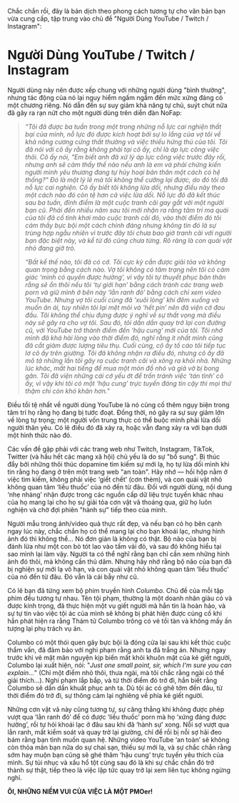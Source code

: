Chắc chắn rồi, đây là bản dịch theo phong cách tương tự cho văn bản bạn vừa cung cấp, tập trung vào chủ đề "Người Dùng YouTube / Twitch / Instagram":

# Người Dùng YouTube / Twitch / Instagram

Người dùng này nên được xếp chung với những người dùng "bình thường", nhưng tác động của nó lại nguy hiểm ngấm ngầm đến mức xứng đáng có một chương riêng. Nó dẫn đến sự suy giảm khả năng tự chủ, suýt chút nữa đã gây ra rạn nứt cho một người dùng trên diễn đàn NoFap:

> *“Tôi đã được ba tuần trong một trong những nỗ lực cai nghiện thất bại của mình, nỗ lực đó được kích hoạt bởi sự lo lắng của vợ tôi về khả năng cương cứng thất thường và việc thiếu hứng thú của tôi. Tôi đã nói với cô ấy rằng không phải tại cô ấy, chỉ là áp lực công việc thôi. Cô ấy nói, "Em biết anh đã xử lý áp lực công việc trước đây rồi, nhưng anh sẽ cảm thấy thế nào nếu anh là em và phải chứng kiến người mình yêu thương đang tự hủy hoại bản thân một cách có hệ thống?" Đó là một lý lẽ mà tôi không thể cưỡng lại được, do đó tôi đã nỗ lực cai nghiện. Cô ấy biết tôi không lừa dối, nhưng điều này theo một cách nào đó còn tệ hơn cả việc lừa dối. Nỗ lực đó đã kết thúc sau ba tuần, đỉnh điểm là một cuộc tranh cãi gay gắt với một người bạn cũ. Phải đến nhiều năm sau tôi mới nhận ra rằng tâm trí ma quái của tôi đã cố tình khơi mào cuộc tranh cãi đó, vào thời điểm đó tôi cảm thấy bực bội một cách chính đáng nhưng không tin đó là sự trùng hợp ngẫu nhiên vì trước đây tôi chưa bao giờ tranh cãi với người bạn đặc biệt này, và kể từ đó cũng chưa từng. Rõ ràng là con quái vật nhỏ đang giở trò.*
>
> *“Bất kể thế nào, tôi đã có cớ. Tôi cực kỳ cần được giải tỏa và không quan trọng bằng cách nào. Vợ tôi không có tâm trạng nên tôi có cảm giác ‘mình có quyền được hưởng’, vì vậy tôi tự thuyết phục bản thân rằng sẽ ổn thôi nếu tôi ‘tự giới hạn’ bằng cách tránh các trang web porn và giữ mình ở bên này ‘lằn ranh đỏ’ bằng cách chỉ xem video YouTube. Nhưng vợ tôi cuối cùng đã ‘xuôi lòng’ khi đêm xuống và muốn ân ái, tuy nhiên tôi lại mệt mỏi và ‘hết pin’ nên đã viện cớ đau đầu. Tôi không thể chịu đựng được ý nghĩ về sự thất vọng mà điều này sẽ gây ra cho vợ tôi. Sau đó, tôi dần dần quay trở lại con đường cũ, với YouTube trở thành điểm đến ‘hậu cung’ mới của tôi. Tôi nhớ mình đã khá hài lòng vào thời điểm đó, nghĩ rằng ít nhất mình cũng đã cắt giảm được lượng tiêu thụ. Cuối cùng, cô ấy tố cáo tôi tiếp tục lơ cô ấy trên giường. Tôi đã không nhận ra điều đó, nhưng cô ấy đã mô tả những lần tôi gây ra cuộc tranh cãi và xông ra khỏi nhà. Những lúc khác, mất hai tiếng để mua một món đồ nhỏ và giả vờ bị bong gân. Tôi đã viện những cái cớ yếu ớt để trốn tránh việc ‘tán tỉnh’ cô ấy, vì vậy khi tôi có một ‘hậu cung’ trực tuyến đáng tin cậy thì mọi thứ thậm chí còn khó khăn hơn."*

Điều tồi tệ nhất về người dùng YouTube là nó củng cố thêm ngụy biện trong tâm trí họ rằng họ đang bị tước đoạt. Đồng thời, nó gây ra sự suy giảm lớn về lòng tự trọng; một người vốn trung thực có thể buộc mình phải lừa dối người thân yêu. Có lẽ điều đó đã xảy ra, hoặc vẫn đang xảy ra với bạn dưới một hình thức nào đó.

Các vấn đề gặp phải với các trang web như Twitch, Instagram, TikTok, Twitter (và hầu hết các mạng xã hội) chủ yếu là do sự "bổ sung".  Bị thúc đẩy bởi những thôi thúc dopamine tìm kiếm sự mới lạ, họ tự lừa dối mình khi tin rằng họ đang ở trên một trang web "an toàn". Hãy nhớ — hồi hộp nằm ở việc tìm kiếm, không phải việc ‘giết chết’ (cơn thèm), và con quái vật nhỏ không quan tâm ‘liều thuốc’ của nó đến từ đâu. Đối với người dùng, nội dung ‘nhẹ nhàng’ nhận được trong các nguồn cấp dữ liệu trực tuyến khác nhau của họ mang lại cho họ sự giải tỏa cơn vật vã thoáng qua, giữ họ luôn nghiện và chờ đợi phiên "hành sự" tiếp theo của mình.

Người mẫu trong ảnh/video quả thực rất đẹp, và nếu bạn có họ bên cạnh ngay lúc này, chắc chắn họ có thể mang lại cho bạn khoái lạc, nhưng hình ảnh đó thì không thể… Nó đơn giản là không có thật. Bộ não của bạn bị đánh lừa như một con bò tót lao vào tấm vải đỏ, và sau đó không hiểu tại sao mình lại làm vậy. Người ta có thể nghĩ rằng bạn chỉ cần xem những hình ảnh đó thôi, mà không cần thủ dâm. Nhưng hãy nhớ rằng bộ não của bạn đã bị nghiện sự mới lạ vô hạn, và con quái vật nhỏ không quan tâm ‘liều thuốc’ của nó đến từ đâu. Đó vẫn là cái bẫy như cũ.

Có lẽ bạn đã từng xem bộ phim truyền hình *Columbo*. Chủ đề của mỗi tập phim đều tương tự nhau. Tên tội phạm, thường là một doanh nhân giàu có và được kính trọng, đã thực hiện một vụ giết người mà hắn tin là hoàn hảo, và sự tự tin vào việc tội ác của mình sẽ không bị phát hiện được củng cố khi hắn phát hiện ra rằng Thám tử Columbo trông có vẻ tồi tàn và không mấy ấn tượng lại phụ trách vụ án.

Columbo có một thói quen gây bực bội là đóng cửa lại sau khi kết thúc cuộc thẩm vấn, đã đảm bảo với nghi phạm rằng anh ta đã trắng án. Nhưng ngay trước khi vẻ mặt mãn nguyện kịp biến mất khỏi khuôn mặt của kẻ giết người, Columbo lại xuất hiện, nói: "*Just one small point, sir, which I'm sure you can explain...*" (Chỉ một điểm nhỏ thôi, thưa ngài, mà tôi chắc rằng ngài có thể giải thích...). Nghi phạm lắp bắp, và từ thời điểm đó trở đi, hắn biết rằng Columbo sẽ dần dần khuất phục anh ta. Dù tội ác có ghê tởm đến đâu, từ thời điểm đó trở đi, sự thông cảm lại nghiêng về phía kẻ giết người.

Những cơn vật vã này cũng tương tự, sự căng thẳng khi không được phép vượt qua ‘lằn ranh đỏ’ để có được ‘liều thuốc’ porn mà họ ‘xứng đáng được hưởng’, rồi tự hỏi khoái lạc ở đâu sau khi đã ‘hành sự’ xong. Nỗi sợ vượt qua lằn ranh, mất kiểm soát và quay trở lại giường, chỉ để rồi bị nỗi sợ hãi đeo bám rằng bạn tình muốn quan hệ. Những video YouTube ‘an toàn’ sẽ không còn thỏa mãn bạn nữa do sự chai sạn, thiếu sự mới lạ, và sự chắc chắn rằng sớm hay muộn bạn cũng sẽ ghé thăm ‘hậu cung’ trực tuyến yêu thích của mình. Sự tủi nhục và xấu hổ tột cùng sau đó là khi sự chắc chắn đó trở thành sự thật, tiếp theo là việc lập tức quay trở lại xem liên tục không ngừng nghỉ.

**ÔI, NHỮNG NIỀM VUI CỦA VIỆC LÀ MỘT PMOer!**

